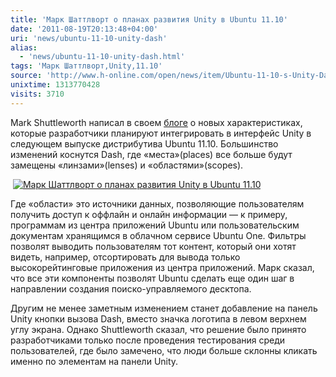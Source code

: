```yaml
---
title: 'Марк Шаттлворт о планах развития Unity в Ubuntu 11.10'
date: '2011-08-19T20:13:48+04:00'
uri: 'news/ubuntu-11-10-unity-dash'
alias: 
  - 'news/ubuntu-11-10-unity-dash.html'
tags: 'Марк Шаттлворт,Unity,11.10'
source: 'http://www.h-online.com/open/news/item/Ubuntu-11-10-s-Unity-Dash-is-taking-shape-1324386.html'
unixtime: 1313770428
visits: 3710
---
```

Mark Shuttleworth написал в своем [блоге](http://www.markshuttleworth.com/archives/717) о новых характеристиках, которые разработчики планируют интегрировать в интерфейс Unity в следующем выпуске дистрибутива Ubuntu 11.10. Большинство изменений коснутся Dash, где «места»(places) все больше будут замещены «линзами»(lenses) и «областями»(scopes).

 [![Марк Шаттлворт о планах развития Unity в Ubuntu 11.10](img/2011/08/19/20-00/dash-home-1110-6059567368-o.jpg)](img/2011/08/19/20-00/dash-home-1110-6059567368-o.jpg)

Где «области» это источники данных, позволяющие пользователям получить доступ к оффлайн и онлайн информации — к примеру, программам из центра приложений Ubuntu или пользовательским документам хранящимся в облачном сервисе Ubuntu One. Фильтры позволят выводить пользователям тот контент, который они хотят видеть, например, отсортировать для вывода только высокорейтинговые приложения из центра приложений. Марк сказал, что все эти компоненты позволят Ubuntu сделать еще один шаг в направлении создания поиско-управляемого десктопа.

Другим не менее заметным изменением станет добавление на панель Unity кнопки вызова Dash, вместо значка логотипа в левом верхнем углу экрана. Однако Shuttleworth сказал, что решение было принято разработчиками только после проведения тестирования среди пользователей, где было замечено, что люди больше склонны кликать именно по элементам на панели Unity.
